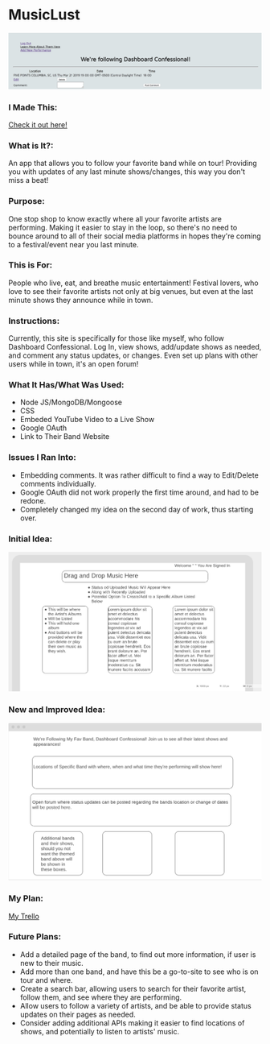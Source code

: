 # MusicLust
![MusicLust Home Page](https://github.com/siaraclemente/MusicLust/blob/master/public/images/screenshot1proj2.jpg)

### I Made This: 
[Check it out here!](https://git.heroku.com/musiclust.git)

### What is It?: 
An app that allows you to follow your favorite band while on tour! Providing you with updates of any last minute shows/changes, this way you don't miss a beat!

### Purpose: 
One stop shop to know exactly where all your favorite artists are performing. Making it easier to stay in the loop, so there's no need to bounce around to all of their social media platforms in hopes they're coming to a festival/event near you last minute.

### This is For: 
People who live, eat, and breathe music entertainment! Festival lovers, who love to see their favorite artists not only at big venues, but even at the last minute shows they announce while in town.

### Instructions: 
Currently, this site is specifically for those like myself, who follow Dashboard Confessional. Log In, view shows, add/update shows as needed, and comment any status updates, or changes. Even set up plans with other users while in town, it's an open forum!

### What It Has/What Was Used:
* Node JS/MongoDB/Mongoose
* CSS
* Embeded YouTube Video to a Live Show
* Google OAuth
* Link to Their Band Website

### Issues I Ran Into:
* Embedding comments. It was rather difficult to find a way to Edit/Delete comments individually. 
* Google OAuth did not work properly the first time around, and had to be redone. 
* Completely changed my idea on the second day of work, thus starting over.

### Initial Idea:
![Initial Project Idea](https://github.com/siaraclemente/MusicLust/blob/master/public/images/project2wireframe2.jpg)

### New and Improved Idea:
![New and Improved Idea](https://github.com/siaraclemente/MusicLust/blob/master/public/images/updatedwfproj2.jpg)

### My Plan:
[My Trello](https://trello.com/b/MKQEjzHd/musiclus)

### Future Plans:
* Add a detailed page of the band, to find out more information, if user is new to their music.
* Add more than one band, and have this be a go-to-site to see who is on tour and where.
* Create a search bar, allowing users to search for their favorite artist, follow them, and see where they are performing.
* Allow users to follow a variety of artists, and be able to provide status updates on their pages as needed.
* Consider adding additional APIs making it easier to find locations of shows, and potentially to listen to artists' music.

